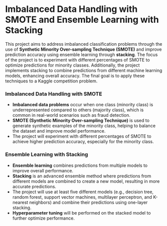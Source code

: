 # Imbalanced Data Handling with SMOTE and Ensemble Learning with Stacking

This project aims to address imbalanced classification problems through the use of **Synthetic Minority Over-sampling Technique (SMOTE)** and improve prediction accuracy using ensemble learning through **stacking**. The focus of the project is to experiment with different percentages of SMOTE to optimize predictions for minority classes. Additionally, the project implements stacking to combine predictions from different machine learning models, enhancing overall accuracy. The final goal is to apply these techniques to a Kaggle competition problem.

### Imbalanced Data Handling with SMOTE

- **Imbalanced data problems** occur when one class (minority class) is underrepresented compared to others (majority class), which is common in real-world scenarios such as fraud detection.
- **SMOTE (Synthetic Minority Over-sampling Technique)** is used to generate synthetic examples of the minority class, helping to balance the dataset and improve model performance.
- The project will experiment with different percentages of SMOTE to achieve higher prediction accuracy, especially for the minority class.

### Ensemble Learning with Stacking

- **Ensemble learning** combines predictions from multiple models to improve overall performance.
- **Stacking** is an advanced ensemble method where predictions from different models are combined to create a new model, resulting in more accurate predictions.
- The project will use at least five different models (e.g., decision tree, random forest, support vector machines, multilayer perceptron, and K-nearest neighbors) and combine their predictions using one-layer stacking.
- **Hyperparameter tuning** will be performed on the stacked model to further optimize performance.
